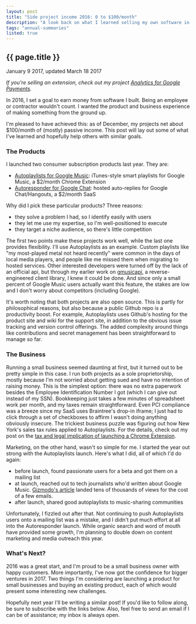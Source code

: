 ```yaml
---
layout: post
title: "Side project income 2016: 0 to $100/month"
description: "A look back on what I learned selling my own software in 2016."
tags: "annual-summaries"
listed: true
---
```


{{ page.title }}
----------------

<p class="meta">January 9 2017, updated March 18 2017</p>

*If you're selling an extension, check out my project [Analytics for Google Payments](https://analytics.simon.codes).*

In 2016, I set a goal to earn money from software I built.
Being an employee or contractor wouldn't count.
I wanted the product and business experience of making something from the ground up.

I'm pleased to have achieved this: as of December, my projects net about $100/month of (mostly) passive income.
This post will lay out some of what I've learned and hopefully help others with similar goals.

### The Products

I launched two consumer subscription products last year.
They are:

* [Autoplaylists for Google Music](https://autoplaylists.simon.codes): iTunes-style smart playlists for Google Music, a $2/month Chrome Extension
* [Autoresponder for Google Chat](https://gchat.simon.codes): hosted auto-replies for Google Chat/Hangouts, a $2/month SaaS

Why did I pick these particular products?
Three reasons:

* they solve a problem I had, so I identify easily with users
* they let me use my expertise, so I'm well-positioned to execute
* they target a niche audience, so there's little competition

The first two points make these projects work well, while the last one provides flexibility.
I'll use Autoplaylists as an example.
Custom playlists like "my most-played metal not heard recently" were common in the days of local media players, and people like me missed them when migrating to hosted services.
Other interested developers were turned off by the lack of an official api, but through my earlier work on [gmusicapi](https://github.com/simon-weber/gmusicapi), a reverse-engineered client library, I knew it could be done.
And since only a small percent of Google Music users actually want this feature, the stakes are low and I don't worry about competitors (including Google).

It's worth noting that both projects are also open source.
This is partly for philosophical reasons, but also because a public Github repo is a productivity boost.
For example, Autoplaylists uses Github's hosting for the product site and wiki for the support site, in addition to the obvious issue tracking and version control offerings.
The added complexity around things like contributions and secret management has been straightforward to manage so far.

### The Business

Running a small business seemed daunting at first, but it turned out to be pretty simple in this case.
I run both projects as a sole proprietorship, mostly because I'm not worried about getting sued and have no intention of raising money.
This is the simplest option: there was no extra paperwork besides the Employee Identification Number I got (which I can give out instead of my SSN).
Bookkeeping just takes a few minutes of spreadsheet work per month, and my taxes remain straightforward.
Even PCI compliance was a breeze since my SaaS uses Braintree's drop-in iframe;
I just had to click through a set of checkboxes to affirm I wasn't doing anything obviously insecure.
The trickiest business puzzle was figuring out how New York's sales tax rules applied to Autoplaylists.
For the details, check out my post on the [tax and legal implication of launching a Chrome Extension](https://www.simonmweber.com/2016/07/11/launching-a-chrome-extension-part-1-taxes-and-legal.html).

Marketing, on the other hand, wasn't so simple for me.
I started the year out strong with the Autoplaylists launch.
Here's what I did, all of which I'd do again:

* before launch, found passionate users for a beta and got them on a mailing list
* at launch, reached out to tech journalists who'd written about Google Music. [Gizmodo's article](http://fieldguide.gizmodo.com/how-to-use-one-of-itunes-best-features-in-google-play-m-1766789374) landed tens of thousands of views for the cost of a few emails.
* after launch, shared good autoplaylists to music-sharing communities

Unfortunately, I fizzled out after that.
Not continuing to push Autoplaylists users onto a mailing list was a mistake, and I didn't put much effort at all into the Autoresponder launch.
While organic search and word of mouth have provided some growth, I'm planning to double down on content marketing and media outreach this year.

### What's Next?

2016 was a great start, and I'm proud to be a small business owner with happy customers.
More importantly, I've now got the confidence for bigger ventures in 2017.
Two things I'm considering are launching a product for small businesses and buying an existing product, each of which would present some interesting new challenges.

Hopefully next year I'll be writing a similar post!
If you'd like to follow along, be sure to subscribe with the links below.
Also, feel free to send an email if I can be of assistance; my inbox is always open.
